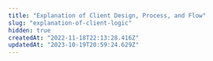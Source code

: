 ```yaml
---
title: "Explanation of Client Design, Process, and Flow"
slug: "explanation-of-client-logic"
hidden: true
createdAt: "2022-11-18T22:13:28.416Z"
updatedAt: "2023-10-19T20:59:24.629Z"
---
```

